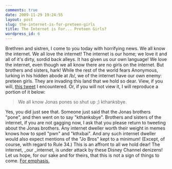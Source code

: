 ```yaml
---
comments: true
date: 2009-11-29 19:24:55
layout: post
slug: the-internet-is-for-preteen-girls
title: The Internet is For... Preteen Girls?
wordpress_id: 6
---
```


Brethren and sistren, I come to you today with horrifying news. We all know the internet. We all love the internet! The internet is our home; we love it and all of it's dirty, sordid back alleys. It has given us our own language! We love the internet, even though we all know there are no girls on the internet. But brothers and sisters, hark! While the rest of the world fears Anonymous, lurking in his hidden abode at /b/, we of the internet have our own enemy: preteen girls. They are invading this land that we hold so dear. View, if you will, [this tweet](http://twitter.com/candicejonas/status/6150203790) I encountered. Or, if you will not view it, I will reproduce a portion of it below:

> We all know Jonas pones so shut up ;) kthanksbye.

Yes, you did just see that. Someone just said that the Jonas brothers "pone", and then went on to say "kthanksbye". Brothers and sisters of the internet, if you are not gagging now, I ask that you please return to tweeting about the Jonas brothers. Any internet dweller worth their weight in memes knows how to spell "pwn" and "kthxbai". And any such internet dweller would also expect mentions of the "Jo Bros" kept to a minimum! (Except, of course, with regard to Rule 34.) This is an affront to all we hold dear! The internet, _our _internet, is under attack by these Disney Channel denizens! Let us hope, for our sake and for theirs, that this is not a sign of things to come. [For emphasis.](http://xkcd.com/591/)
